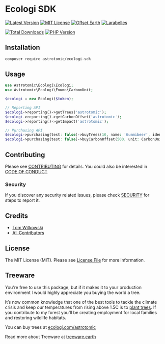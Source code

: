 # Ecologi SDK

[![Latest Version](http://img.shields.io/packagist/v/astrotomic/ecologi-sdk.svg?label=Release&style=for-the-badge)](https://packagist.org/packages/astrotomic/ecologi-sdk)
[![MIT License](https://img.shields.io/github/license/Astrotomic/ecologi-sdk.svg?label=License&color=blue&style=for-the-badge)](https://github.com/Astrotomic/ecologi-sdk/blob/master/LICENSE)
[![Offset Earth](https://img.shields.io/badge/Treeware-%F0%9F%8C%B3-green?style=for-the-badge)](https://forest.astrotomic.info)
[![Larabelles](https://img.shields.io/badge/Larabelles-%F0%9F%A6%84-lightpink?style=for-the-badge)](https://larabelles.com)

[![Total Downloads](https://img.shields.io/packagist/dt/astrotomic/ecologi-sdk.svg?label=Downloads&style=flat-square)](https://packagist.org/packages/astrotomic/ecologi-sdk)
[![PHP Version](https://img.shields.io/packagist/dependency-v/astrotomic/ecologi-sdk/php?style=flat-square)](https://packagist.org/packages/astrotomic/ecologi-sdk)

## Installation

```bash
composer require astrotomic/ecologi-sdk
```

## Usage

```php
use Astrotomic\Ecologi\Ecologi;
use Astrotomic\Ecologi\Enums\CarbonUnit;

$ecologi = new Ecologi($token);

// Reporting API
$ecologi->reporting()->getTrees('astrotomic');
$ecologi->reporting()->getCarbonOffset('astrotomic');
$ecologi->reporting()->getImpact('astrotomic');

// Purchasing API
$ecologi->purchasing(test: false)->buyTrees(10, name: 'Gummibeer', idempotency: '1234567890');
$ecologi->purchasing(test: false)->buyCarbonOffset(500, unit: CarbonUnit::KG, idempotency: '1234567890');
```

## Contributing

Please see [CONTRIBUTING](https://github.com/Astrotomic/.github/blob/master/CONTRIBUTING.md) for details. You could also be interested in [CODE OF CONDUCT](https://github.com/Astrotomic/.github/blob/master/CODE_OF_CONDUCT.md).

### Security

If you discover any security related issues, please check [SECURITY](https://github.com/Astrotomic/.github/blob/master/SECURITY.md) for steps to report it.

## Credits

- [Tom Witkowski](https://github.com/Gummibeer)
- [All Contributors](../../contributors)

## License

The MIT License (MIT). Please see [License File](LICENSE.md) for more information.

## Treeware

You're free to use this package, but if it makes it to your production environment I would highly appreciate you buying the world a tree.

It’s now common knowledge that one of the best tools to tackle the climate crisis and keep our temperatures from rising above 1.5C is to [plant trees](https://www.bbc.co.uk/news/science-environment-48870920). If you contribute to my forest you’ll be creating employment for local families and restoring wildlife habitats.

You can buy trees at [ecologi.com/astrotomic](https://forest.astrotomic.info)

Read more about Treeware at [treeware.earth](https://treeware.earth)
